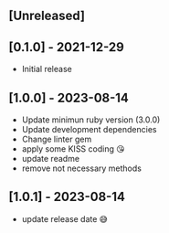 ## [Unreleased]

## [0.1.0] - 2021-12-29

- Initial release

## [1.0.0] - 2023-08-14

- Update minimun ruby version (3.0.0)
- Update development dependencies
- Change linter gem
- apply some KISS coding 😘
- update readme
- remove not necessary methods
## [1.0.1] - 2023-08-14

- update release date 😅
